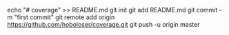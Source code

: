 echo "# coverage" >> README.md
git init
git add README.md
git commit -m "first commit"
git remote add origin https://github.com/hoboloser/coverage.git
git push -u origin master
